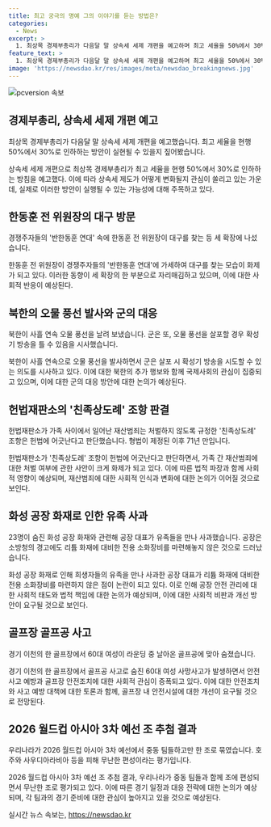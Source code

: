 ```yaml
---
title: 최고 궁극의 명예 그의 이야기를 듣는 방법은?
categories:
  - News
excerpt: >
  1. 최상목 경제부총리가 다음달 말 상속세 세제 개편을 예고하며 최고 세율을 50%에서 30%로 인하하는 방안에 대한 가능성을 탐구합니다. 2. 경쟁 주자들의 반한동훈 연대 속에 한동훈 전 위원장이 대구를 찾아 세 확장에 나서고, 당권주자로 윤상현 의원의 인터뷰가 기대됩니다. 3. 북한이 사흘 연속으로 오물 풍선을 발사하며 군의 확성기 방송을 틀 수 있음을 시사하고 있습니다. 4. 71년 만에 헌법재판소가 가족 사이의 재산범죄는 처벌하지 않도록 규정한 친족상도례 조항이 헌법에 어긋난다고 판단했습니다. 5. 23명이 사망한 화성 공장 화재 관련 공장 대표가 유족들을 만나 사과하며, 소방청의 경고에도 대비장비를 마련하지 않은 것으로 밝혀졌습니다. 6. 이천의 한 골프장에서 60대 여성이 골프공에 맞아 사망했습니다. 7. 우리나라가 2026 월드컵 아시아 3차 예선에서 중동팀들과 묶여 호주와 사우디아라비아를 피한 무난한 편성으로 진행될 예상입니다.
feature_text: >
  1. 최상목 경제부총리가 다음달 말 상속세 세제 개편을 예고하며 최고 세율을 50%에서 30%로 인하하는 방안에 대한 가능성을 탐구합니다. 2. 경쟁 주자들의 반한동훈 연대 속에 한동훈 전 위원장이 대구를 찾아 세 확장에 나서고, 당권주자로 윤상현 의원의 인터뷰가 기대됩니다. 3. 북한이 사흘 연속으로 오물 풍선을 발사하며 군의 확성기 방송을 틀 수 있음을 시사하고 있습니다. 4. 71년 만에 헌법재판소가 가족 사이의 재산범죄는 처벌하지 않도록 규정한 친족상도례 조항이 헌법에 어긋난다고 판단했습니다. 5. 23명이 사망한 화성 공장 화재 관련 공장 대표가 유족들을 만나 사과하며, 소방청의 경고에도 대비장비를 마련하지 않은 것으로 밝혀졌습니다. 6. 이천의 한 골프장에서 60대 여성이 골프공에 맞아 사망했습니다. 7. 우리나라가 2026 월드컵 아시아 3차 예선에서 중동팀들과 묶여 호주와 사우디아라비아를 피한 무난한 편성으로 진행될 예상입니다.
image: 'https://newsdao.kr/res/images/meta/newsdao_breakingnews.jpg'
---
```


<p><img src="https://newsdao.kr/res/images/meta/newsdao_breakingnews.jpg" alt="pcversion 속보" /></p>

<h2 data-ke-size="size26">경제부총리, 상속세 세제 개편 예고</h2>

<p data-ke-size="size16">최상목 경제부총리가 다음달 말 상속세 세제 개편을 예고했습니다. 최고 세율을 현행 50%에서 30%로 인하하는 방안이 실현될 수 있을지 짚어봤습니다.</p>

<p data-ke-size="size16">상속세 세제 개편으로 최상목 경제부총리가 최고 세율을 현행 50%에서 30%로 인하하는 방침을 예고했다. 이에 따라 상속세 제도가 어떻게 변화될지 관심이 쏠리고 있는 가운데, 실제로 이러한 방안이 실행될 수 있는 가능성에 대해 주목하고 있다.</p>

<h2 data-ke-size="size26">한동훈 전 위원장의 대구 방문</h2>

<p data-ke-size="size16">경쟁주자들의 '반한동훈 연대' 속에 한동훈 전 위원장이 대구를 찾는 등 세 확장에 나섰습니다.</p>

<p data-ke-size="size16">한동훈 전 위원장이 경쟁주자들의 '반한동훈 연대'에 가세하여 대구를 찾는 모습이 화제가 되고 있다. 이러한 동향이 세 확장의 한 부분으로 자리매김하고 있으며, 이에 대한 사회적 반응이 예상된다.</p>

<h2 data-ke-size="size26">북한의 오물 풍선 발사와 군의 대응</h2>

<p data-ke-size="size16">북한이 사흘 연속 오물 풍선을 날려 보냈습니다. 군은 또, 오물 풍선을 살포할 경우 확성기 방송을 틀 수 있음을 시사했습니다.</p>

<p data-ke-size="size16">북한이 사흘 연속으로 오물 풍선을 발사하면서 군은 살포 시 확성기 방송을 시도할 수 있는 의도를 시사하고 있다. 이에 대한 북한의 추가 행보와 함께 국제사회의 관심이 집중되고 있으며, 이에 대한 군의 대응 방안에 대한 논의가 예상된다.</p>

<h2 data-ke-size="size26">헌법재판소의 '친족상도례' 조항 판결</h2>

<p data-ke-size="size16">헌법재판소가 가족 사이에서 일어난 재산범죄는 처벌하지 않도록 규정한 '친족상도례' 조항은 헌법에 어긋난다고 판단했습니다. 형법이 제정된 이후 71년 만입니다.</p>

<p data-ke-size="size16">헌법재판소가 '친족상도례' 조항이 헌법에 어긋난다고 판단하면서, 가족 간 재산범죄에 대한 처벌 여부에 관한 사안이 크게 화제가 되고 있다. 이에 따른 법적 파장과 함께 사회적 영향이 예상되며, 재산범죄에 대한 사회적 인식과 변화에 대한 논의가 이어질 것으로 보인다.</p>

<h2 data-ke-size="size26">화성 공장 화재로 인한 유족 사과</h2>

<p data-ke-size="size16">23명이 숨진 화성 공장 화재와 관련해 공장 대표가 유족들을 만나 사과했습니다. 공장은 소방청의 경고에도 리튬 화재에 대비한 전용 소화장비를 마련해놓지 않은 것으로 드러났습니다.</p>

<p data-ke-size="size16">화성 공장 화재로 인해 희생자들의 유족을 만나 사과한 공장 대표가 리튬 화재에 대비한 전용 소화장비를 마련하지 않은 점이 논란이 되고 있다. 이로 인해 공장 안전 관리에 대한 사회적 태도와 법적 책임에 대한 논의가 예상되며, 이에 대한 사회적 비판과 개선 방안이 요구될 것으로 보인다.</p>

<h2 data-ke-size="size26">골프장 골프공 사고</h2>

<p data-ke-size="size16">경기 이천의 한 골프장에서 60대 여성이 라운딩 중 날아온 골프공에 맞아 숨졌습니다.</p>

<p data-ke-size="size16">경기 이천의 한 골프장에서 골프공 사고로 숨진 60대 여성 사망사고가 발생하면서 안전사고 예방과 골프장 안전조치에 대한 사회적 관심이 증폭되고 있다. 이에 대한 안전조치와 사고 예방 대책에 대한 토론과 함께, 골프장 내 안전시설에 대한 개선이 요구될 것으로 전망된다.</p>

<h2 data-ke-size="size26">2026 월드컵 아시아 3차 예선 조 추첨 결과</h2>

<p data-ke-size="size16">우리나라가 2026 월드컵 아시아 3차 예선에서 중동 팀들하고만 한 조로 묶였습니다. 호주와 사우디아라비아 등을 피해 무난한 편성이라는 평가입니다.</p>

<p data-ke-size="size16">2026 월드컵 아시아 3차 예선 조 추첨 결과, 우리나라가 중동 팀들과 함께 조에 편성되면서 무난한 조로 평가되고 있다. 이에 따른 경기 일정과 대응 전략에 대한 논의가 예상되며, 각 팀과의 경기 준비에 대한 관심이 높아지고 있을 것으로 예상된다.</p>
실시간 뉴스 속보는, <a href="https://newsdao.kr" rel="dofollow">https://newsdao.kr</a>


